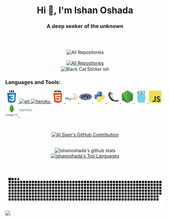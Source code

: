 <h1 align="center">Hi 👋, I'm Ishan Oshada</h1>
<h3 align="center"> A deep seeker of the unknown </h3>

<br>


<br>
<p align="center">
<img alt="All Repositories" title="profile views" src="https://visitcount.itsvg.in/api?id=bergaman9&icon=0&color=6"/><br><br>
  <a href="https://github.com/ishanoshada?tab=repositories" target="_blank"><img alt="All Repositories" title="All Repositories" src="https://img.shields.io/badge/-All%20Repos-2962FF?style=for-the-badge&logo=koding&logoColor=white"/></a><br>
  <img src="https://media2.giphy.com/media/WUlplcMpOCEmTGBtBW/giphy.gif?cid=ecf05e474w6vi19u77wfxbqkb13r22g19heinvdsnbaj631e&amp;ep=v1_stickers_search&amp;rid=giphy.gif&amp;ct=s" alt="Black Cat Sticker ish" style="width: 100px; height: 63px; left: 0px; top: 0px; " align="center">

</p>



<!--
- maths :\\



- 📫 **How to reach me** <a href="https://t.me/ishanoshada" target="blank"><img align="center" src="https://upload.wikimedia.org/wikipedia/commons/thumb/8/82/Telegram_logo.svg/240px-Telegram_logo.svg.png" alt="ishanoshada" height="30" width="40" /></a>

-->

<!-- Languages and Tools -->
<h3 align="left">Languages and Tools:</h3>
<p align="left">
  <!-- CSS -->
  <a href="https://www.w3schools.com/css/" target="_blank" class="icon">
    <img src="https://raw.githubusercontent.com/devicons/devicon/master/icons/css3/css3-original-wordmark.svg" alt="css3" width="40" height="40"/>
  </a>
  <!-- Git -->
  <a href="https://git-scm.com/" target="_blank" class="icon">
    <img src="https://www.vectorlogo.zone/logos/git-scm/git-scm-icon.svg" alt="git" width="40" height="40"/>
  </a>
  <!-- Heroku -->
  <a href="https://heroku.com" target="_blank" class="icon">
    <img src="https://www.vectorlogo.zone/logos/heroku/heroku-icon.svg" alt="heroku" width="40" height="40"/>
  </a>
  <!-- HTML -->
  <a href="https://www.w3.org/html/" target="_blank" class="icon">
    <img src="https://raw.githubusercontent.com/devicons/devicon/master/icons/html5/html5-original-wordmark.svg" alt="html5" width="40" height="40"/>
  </a>
  <!-- MySQL -->
  <a href="https://www.mysql.com/" target="_blank" class="icon">
    <img src="https://raw.githubusercontent.com/devicons/devicon/master/icons/mysql/mysql-original-wordmark.svg" alt="mysql" width="40" height="40"/>
  </a>
  <!-- PHP -->
  <a href="https://www.php.net" target="_blank" class="icon">
    <img src="https://raw.githubusercontent.com/devicons/devicon/master/icons/php/php-original.svg" alt="php" width="40" height="40"/>
  </a>
  <!-- Python -->
  <a href="https://www.python.org" target="_blank" class="icon">
    <img src="https://raw.githubusercontent.com/devicons/devicon/master/icons/python/python-original.svg" alt="python" width="40" height="40"/>
  </a>
  <!-- Flask -->
  <a href="https://flask.org" target="_blank" class="icon">
    <img src="https://raw.githubusercontent.com/devicons/devicon/1119b9f84c0290e0f0b38982099a2bd027a48bf1/icons/flask/flask-original.svg" alt="flask" width="40" height="40"/>
  </a>
  <!-- Node.js -->
  <a href="https://nodejs.org" target="_blank" class="icon">
    <img src="https://raw.githubusercontent.com/devicons/devicon/1119b9f84c0290e0f0b38982099a2bd027a48bf1/icons/nodejs/nodejs-original.svg" alt="nodejs" width="40" height="40"/>
  </a>
  <!-- Go -->
  <a href="https://golang.org" target="_blank" class="icon">
    <img src="https://raw.githubusercontent.com/devicons/devicon/1119b9f84c0290e0f0b38982099a2bd027a48bf1/icons/go/go-original.svg" alt="go" width="40" height="40"/>
  </a>
  <!-- JavaScript -->
  <a href="https://developer.mozilla.org/en-US/docs/Web/JavaScript" target="_blank" class="icon">
    <img src="https://raw.githubusercontent.com/devicons/devicon/master/icons/javascript/javascript-original.svg" alt="javascript" width="40" height="40"/>
  </a>
  <!-- MongoDB -->
  <a href="https://www.mongodb.com/" target="_blank" class="icon">
    <img src="https://raw.githubusercontent.com/devicons/devicon/master/icons/mongodb/mongodb-original-wordmark.svg" alt="mongodb" width="40" height="40"/>
  </a>
  <!-- Express -->
  <a href="https://expressjs.com/" target="_blank" class="icon">
    <img src="https://raw.githubusercontent.com/devicons/devicon/master/icons/express/express-original-wordmark.svg" alt="express" width="40" height="40"/>
  </a>

</p>
<br>
<p align="center">
  <a href="https://github.com/ishanoshada">
    <img src="https://github-profile-summary-cards.vercel.app/api/cards/profile-details?username=ishanoshada&theme=radical" alt="Al Siam's GitHub Contribution"/>
    
  </a>
</p>
<br>
<div id="stats" align="center">
<img align="center" src="https://github-readme-stats.vercel.app/api?username=ishanoshada&show_icons=true&theme=chartreuse-dark&line_height=28." width="400x" alt="Ishanoshada's github stats"/>

<br>
<div align="center">
<a href="https://github.com/ishanoshada/github-readme-stats"><img alt="ishanoshada's Top Languages" src="https://github-readme-stats.vercel.app/api/top-langs/?username=ishanoshada&langs_count=8&layout=compact&theme=gotham&hide_border=true&bg_color=1F222E&title_color=F85D7F&icon_color=F8D866&hide=Jupyter%20Notebook" height="192px"/></a>
</br>
</div>

<br>






<br>
<!--
<img align="center" src="https://api.githubtrends.io/user/svg/Ishanoshada/langs?time_range=one_year&theme=bright_lights" width="300x" alt="Ishanoshada's github stats"/>
-->
<br>

</div>
<picture>
  <source media="(prefers-color-scheme: dark)" srcset="https://raw.githubusercontent.com/platane/platane/output/github-contribution-grid-snake-dark.svg">
  <source media="(prefers-color-scheme: light)" srcset="https://raw.githubusercontent.com/platane/platane/output/github-contribution-grid-snake.svg">
  <img alt="github contribution grid snake animation" src="https://raw.githubusercontent.com/platane/platane/output/github-contribution-grid-snake.svg">
</picture>


<!-- <div>
<summary>Click for details</summary>

![repo size](https://img.shields.io/github/repo-size/ishanoshada/ishanoshada?label=Repo%20Size&style=for-the-badge&labelColor=black&color=20bf6b)
![GitHub forks](https://img.shields.io/github/forks/ishanoshada/ishanoshada?&labelColor=black&color=0fb9b1&style=for-the-badge)
![GitHub stars](https://img.shields.io/github/stars/ishanoshada/ishanoshada?&labelColor=black&color=f7b731&style=for-the-badge)
![GitHub LastCommit](https://img.shields.io/github/last-commit/ishanoshada/ishanoshada?logo=github&labelColor=black&color=d1d8e0&style=for-the-badge)

</div> --!>


 <img  src="https://raw.githubusercontent.com/Trilokia/Trilokia/379277808c61ef204768a61bbc5d25bc7798ccf1/bottom_header.svg" />
